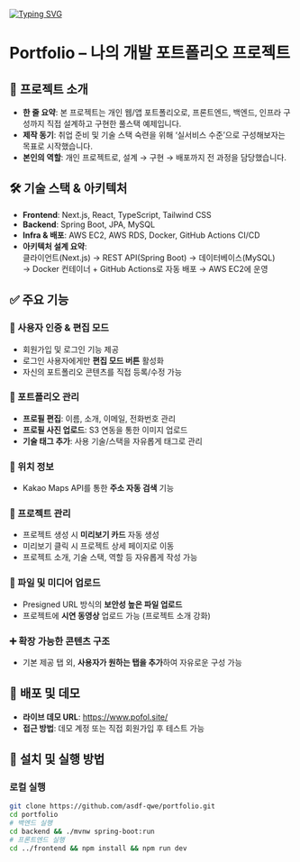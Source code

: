 [![Typing SVG](https://readme-typing-svg.herokuapp.com?size=30&color=78B3CE&lines=RE:cord;Record+Your+Work+and+Career)](https://git.io/typing-svg)

# Portfolio – 나의 개발 포트폴리오 프로젝트

## 📌 프로젝트 소개  
- **한 줄 요약**: 본 프로젝트는 개인 웹/앱 포트폴리오로, 프론트엔드, 백엔드, 인프라 구성까지 직접 설계하고 구현한 풀스택 예제입니다.  
- **제작 동기**: 취업 준비 및 기술 스택 숙련을 위해 ‘실서비스 수준’으로 구성해보자는 목표로 시작했습니다.  
- **본인의 역할**: 개인 프로젝트로, 설계 → 구현 → 배포까지 전 과정을 담당했습니다.

## 🛠 기술 스택 & 아키텍처  
- **Frontend**: Next.js, React, TypeScript, Tailwind CSS  
- **Backend**: Spring Boot, JPA, MySQL  
- **Infra & 배포**: AWS EC2, AWS RDS, Docker, GitHub Actions CI/CD  
- **아키텍처 설계 요약**:  
  클라이언트(Next.js) → REST API(Spring Boot) → 데이터베이스(MySQL)  
  → Docker 컨테이너 + GitHub Actions로 자동 배포 → AWS EC2에 운영  

## ✅ 주요 기능

### 👤 사용자 인증 & 편집 모드
- 회원가입 및 로그인 기능 제공
- 로그인 사용자에게만 **편집 모드 버튼** 활성화
- 자신의 포트폴리오 콘텐츠를 직접 등록/수정 가능

### 📝 포트폴리오 관리
- **프로필 편집**: 이름, 소개, 이메일, 전화번호 관리
- **프로필 사진 업로드**: S3 연동을 통한 이미지 업로드
- **기술 태그 추가**: 사용 기술/스택을 자유롭게 태그로 관리

### 📍 위치 정보
- Kakao Maps API를 통한 **주소 자동 검색** 기능

### 📂 프로젝트 관리
- 프로젝트 생성 시 **미리보기 카드** 자동 생성
- 미리보기 클릭 시 프로젝트 상세 페이지로 이동
- 프로젝트 소개, 기술 스택, 역할 등 자유롭게 작성 가능

### 📁 파일 및 미디어 업로드
- Presigned URL 방식의 **보안성 높은 파일 업로드**
- 프로젝트에 **시연 동영상** 업로드 가능 (프로젝트 소개 강화)

### ➕ 확장 가능한 콘텐츠 구조
- 기본 제공 탭 외, **사용자가 원하는 탭을 추가**하여 자유로운 구성 가능

## 🚀 배포 및 데모  
- **라이브 데모 URL**: https://www.pofol.site/ 
- **접근 방법**: 데모 계정 또는 직접 회원가입 후 테스트 가능  

## 🧪 설치 및 실행 방법  
### 로컬 실행  
```bash
git clone https://github.com/asdf-qwe/portfolio.git  
cd portfolio  
# 백엔드 실행  
cd backend && ./mvnw spring-boot:run  
# 프론트엔드 실행  
cd ../frontend && npm install && npm run dev  
